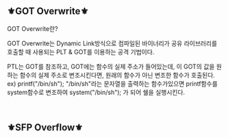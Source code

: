 ## ⚜️GOT Overwrite⚜️
GOT Overwrite란?

GOT Overwrite는 Dynamic Link방식으로 컴파일된 바이너리가 공유 라이브러리를 호출할 때 사용되는 PLT & GOT를 이용하는 공격 기법이다.

PTL는 GOT를 참조하고, GOT에는 함수의 실제 주소가 들어있는데, 이 GOT의 값을 원하는 함수의 실제 주소로 변조시킨다면, 원래의 함수가 아닌 변조한 함수가 호출된다. ex) printf("/bin/sh"); 
"/bin/sh"라는 문자열을 출력하는 함수가있으면 printf함수를 system함수로 변조하여 system("/bin/sh"); 가 되어 쉘을 실행시킨다.



<br>

## ⚜️SFP Overflow⚜️

